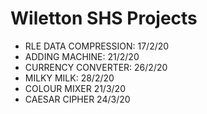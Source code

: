 # Wiletton SHS Projects

-   RLE DATA COMPRESSION: 17/2/20
-   ADDING MACHINE: 21/2/20
-   CURRENCY CONVERTER: 26/2/20
-   MILKY MILK: 28/2/20
-   COLOUR MIXER 21/3/20
-   CAESAR CIPHER 24/3/20
